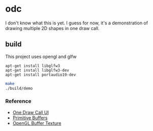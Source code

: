 # odc

I don't know what this is yet.
I guess for now, it's a demonstration of drawing multiple 2D shapes in one draw call.


## build

This project uses opengl and glfw

```
apt-get install libglfw3
apt-get install libglfw3-dev
apt-get install portaudio19-dev
```

```bash
make
./build/demo
```

### Reference

- [One Draw Call UI](https://ruby0x1.github.io/machinery_blog_archive/post/one-draw-call-ui/index.html)
- [Primitive Buffers](https://ruby0x1.github.io/machinery_blog_archive/post/ui-rendering-using-primitive-buffers/)
- [OpenGL Buffer Texture](https://www.khronos.org/opengl/wiki/Buffer_Texture)
